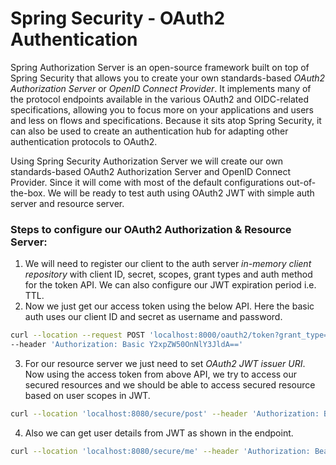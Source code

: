 # Spring Security - OAuth2 Authentication
Spring Authorization Server is an open-source framework built on top of Spring Security that allows you to create your own standards-based *OAuth2 Authorization Server* or *OpenID Connect Provider*. It implements many of the protocol endpoints available in the various OAuth2 and OIDC-related specifications, allowing you to focus more on your applications and users and less on flows and specifications. Because it sits atop Spring Security, it can also be used to create an authentication hub for adapting other authentication protocols to OAuth2.

Using Spring Security Authorization Server we will create our own standards-based OAuth2 Authorization Server and OpenID Connect Provider. Since it will come with most of the default configurations out-of-the-box. We will be ready to test auth using OAuth2 JWT with simple auth server and resource server.

### Steps to configure our OAuth2 Authorization & Resource Server:
1. We will need to register our client to the auth server *in-memory client repository* with client ID, secret, scopes, grant types and auth method for the token API. We can also configure our JWT expiration period i.e. TTL.
2. Now we just get our access token using the below API. Here the basic auth uses our client ID and secret as username and password.
```bash
curl --location --request POST 'localhost:8000/oauth2/token?grant_type=client_credentials&scope=user.read%20user.write' \
--header 'Authorization: Basic Y2xpZW50OnNlY3JldA=='
```
3. For our resource server we just need to set *OAuth2 JWT issuer URI*. Now using the access token from above API, we try to access our secured resources and we should be able to access secured resource based on user scopes in JWT.
```bash
curl --location 'localhost:8080/secure/post' --header 'Authorization: Bearer <access_token>'
```
4. Also we can get user details from JWT as shown in the endpoint.
```bash
curl --location 'localhost:8080/secure/me' --header 'Authorization: Bearer <access_token>'
```

